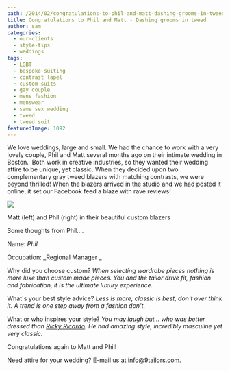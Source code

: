 ```yaml
---
path: /2014/02/congratulations-to-phil-and-matt-dashing-grooms-in-tweed/
title: Congratulations to Phil and Matt - Dashing grooms in tweed
author: sam
categories: 
  - our-clients
  - style-tips
  - weddings
tags: 
  - LGBT
  - bespoke suiting
  - contrast lapel
  - custom suits
  - gay couple
  - mens fashion
  - menswear
  - same sex wedding
  - tweed
  - tweed suit
featuredImage: 1092
---
```

We love weddings, large and small. We had the chance to work with a very lovely couple, Phil and Matt several months ago on their intimate wedding in Boston.  Both work in creative industries, so they wanted their wedding attire to be unique, yet classic. When they decided upon two complementary gray tweed blazers with matching contrasts, we were beyond thrilled! When the blazers arrived in the studio and we had posted it online, it set our Facebook feed a blaze with rave reviews!

[![](http://1.bp.blogspot.com/-3V8X4HmclQY/Ut7cOHF59bI/AAAAAAAATkA/qHCnICmcQdU/s1600/1458776_10202213559127673_1617977757_n+(1).jpg)](http://1.bp.blogspot.com/-3V8X4HmclQY/Ut7cOHF59bI/AAAAAAAATkA/qHCnICmcQdU/s1600/1458776_10202213559127673_1617977757_n+(1).jpg)

Matt (left) and Phil (right) in their beautiful custom blazers

Some thoughts from Phil....

Name: _Phil_

Occupation: _Regional Manager _

Why did you choose custom? _When selecting wardrobe pieces nothing is more luxe than custom made pieces. You and the tailor drive fit, fashion and fabrication, it is the ultimate luxury experience._

What's your best style advice? _Less is more, classic is best, don't over think it. A trend is one step away from a fashion don't._

What or who inspires your style? _You may laugh but... who was better dressed than [Ricky Ricardo](https://www.google.com/url?sa=i&rct=j&q=&esrc=s&source=images&cd=&docid=dbniE9gNFwhZrM&tbnid=wh2gpxPm9ZyFwM:&ved=0CAUQjRw&url=http%3A%2F%2Fbabynames.allparenting.com%2Fbabynames%2FFamous_Names%2FFamous_March_Birthdays%2F&ei=ON7eUoWnOKfmsAS4toLICg&bvm=bv.59568121,d.eW0&psig=AFQjCNFvv9Rq5X4M4ddLZV5Xvgr3xxc-Hw&ust=1390423986027523). He had amazing style, incredibly masculine yet very classic._

Congratulations again to Matt and Phil!

Need attire for your wedding? E-mail us at [info@9tailors.com.](http://info@9tailors.com./)